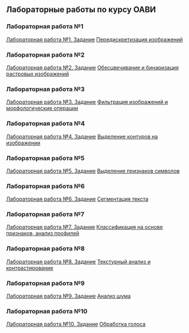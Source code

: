 ## Лабораторные работы по курсу ОАВИ
### Лабораторная работа №1
<a href="tasks/Лаба 1. Передикретизация.pdf">Лабораторная работа №1. Задание</a>
<a href="lab_1">Передискретизация изображений</a>
### Лабораторная работа №2
<a href="tasks/Лаба 2. Бинаризация.pdf">Лабораторная работа №2. Задание</a>
<a href="lab_2">Обесцвечивание и бинаризация растровых изображений</a>
### Лабораторная работа №3
<a href="tasks/Лаба 3. Фильтры и морфология.pdf">Лабораторная работа №3. Задание</a>
<a href="lab_3">Фильтрация изображений и морфологические операции</a>
### Лабораторная работа №4
<a href="tasks/Лаба 4. Контуры.pdf">Лабораторная работа №4. Задание</a>
<a href="lab_4">Выделение контуров на изображении</a>
### Лабораторная работа №5
<a href="tasks/Лаба 5. Признаки.pdf">Лабораторная работа №5. Задание</a>
<a href="lab_5">Выделение признаков символов</a>
### Лабораторная работа №6
<a href="tasks/Лаба 6. Сегментация.pdf">Лабораторная работа №6. Задание</a>
<a href="lab_6">Сегментация текста</a>
### Лабораторная работа №7
<a href="tasks/Лаба 7. Классификация.pdf">Лабораторная работа №7. Задание</a>
<a href="lab_7">Классификация на основе признаков, анализ профилей</a>
### Лабораторная работа №8
<a href="tasks/Лаба 1. Передикретизация.pdf">Лабораторная работа №8. Задание</a>
<a href="lab_8">Текстурный анализ и контрастирование</a>
### Лабораторная работа №9
<a href="tasks/Лаба 9. Анализ шума.pdf">Лабораторная работа №9. Задание</a>
<a href="lab_9">Анализ шума</a>
### Лабораторная работа №10
<a href="tasks/Лаба 10. Обработка голоса.pdf">Лабораторная работа №10. Задание</a>
<a href="lab_10">Обработка голоса</a>
